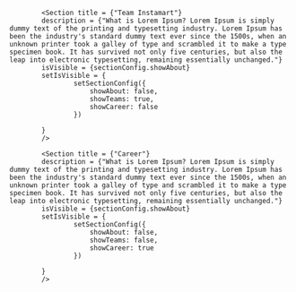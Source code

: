             <Section title = {"Team Instamart"} 
            description = {"What is Lorem Ipsum? Lorem Ipsum is simply dummy text of the printing and typesetting industry. Lorem Ipsum has been the industry's standard dummy text ever since the 1500s, when an unknown printer took a galley of type and scrambled it to make a type specimen book. It has survived not only five centuries, but also the leap into electronic typesetting, remaining essentially unchanged."}
            isVisible = {sectionConfig.showAbout}
            setIsVisible = {
                    setSectionConfig({
                        showAbout: false,
                        showTeams: true,
                        showCareer: false
                    })
                
            }
            />             

            <Section title = {"Career"} 
            description = {"What is Lorem Ipsum? Lorem Ipsum is simply dummy text of the printing and typesetting industry. Lorem Ipsum has been the industry's standard dummy text ever since the 1500s, when an unknown printer took a galley of type and scrambled it to make a type specimen book. It has survived not only five centuries, but also the leap into electronic typesetting, remaining essentially unchanged."}
            isVisible = {sectionConfig.showAbout}
            setIsVisible = {
                    setSectionConfig({
                        showAbout: false,
                        showTeams: false,
                        showCareer: true
                    })
                
            }
            />     
